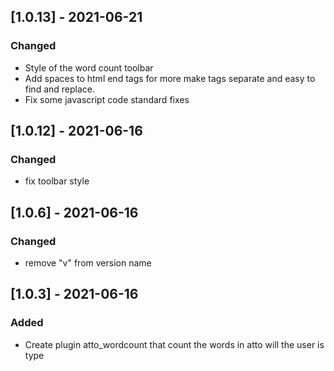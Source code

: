 ## [1.0.13] - 2021-06-21
### Changed
- Style of the word count toolbar
- Add spaces to html end tags for more make tags separate and easy to find and replace.
- Fix some javascript code standard fixes

## [1.0.12] - 2021-06-16
### Changed
- fix toolbar style

## [1.0.6] - 2021-06-16
### Changed
- remove "v" from version name

## [1.0.3] - 2021-06-16
### Added
- Create plugin atto_wordcount that count the words in atto will the user is type
